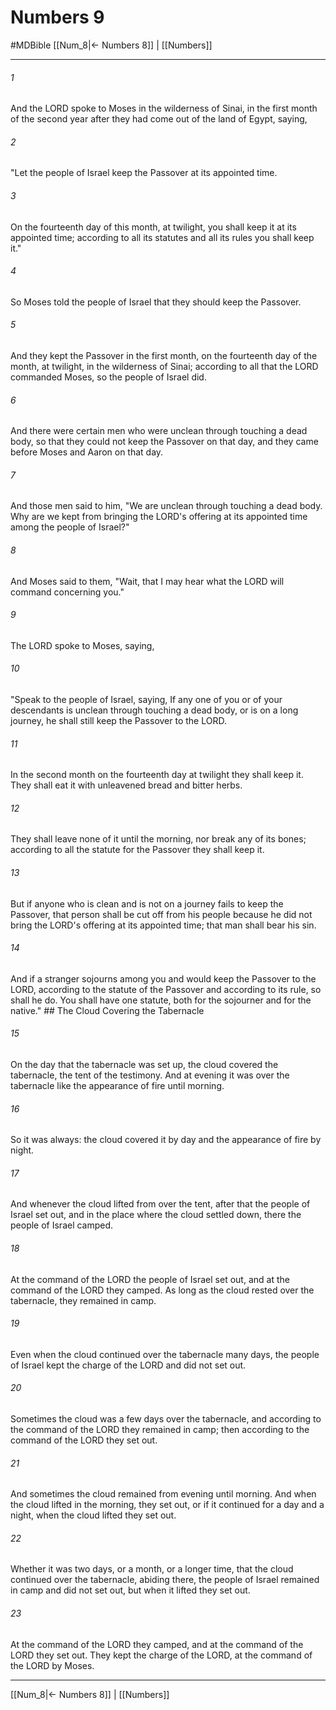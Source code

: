 # Numbers 9
#MDBible
[[Num_8|← Numbers 8]] | [[Numbers]]

***

###### 1 
And the LORD spoke to Moses in the wilderness of Sinai, in the first month of the second year after they had come out of the land of Egypt, saying, 

###### 2 
"Let the people of Israel keep the Passover at its appointed time. 

###### 3 
On the fourteenth day of this month, at twilight, you shall keep it at its appointed time; according to all its statutes and all its rules you shall keep it." 

###### 4 
So Moses told the people of Israel that they should keep the Passover. 

###### 5 
And they kept the Passover in the first month, on the fourteenth day of the month, at twilight, in the wilderness of Sinai; according to all that the LORD commanded Moses, so the people of Israel did. 

###### 6 
And there were certain men who were unclean through touching a dead body, so that they could not keep the Passover on that day, and they came before Moses and Aaron on that day. 

###### 7 
And those men said to him, "We are unclean through touching a dead body. Why are we kept from bringing the LORD's offering at its appointed time among the people of Israel?" 

###### 8 
And Moses said to them, "Wait, that I may hear what the LORD will command concerning you." 

###### 9 
The LORD spoke to Moses, saying, 

###### 10 
"Speak to the people of Israel, saying, If any one of you or of your descendants is unclean through touching a dead body, or is on a long journey, he shall still keep the Passover to the LORD. 

###### 11 
In the second month on the fourteenth day at twilight they shall keep it. They shall eat it with unleavened bread and bitter herbs. 

###### 12 
They shall leave none of it until the morning, nor break any of its bones; according to all the statute for the Passover they shall keep it. 

###### 13 
But if anyone who is clean and is not on a journey fails to keep the Passover, that person shall be cut off from his people because he did not bring the LORD's offering at its appointed time; that man shall bear his sin. 

###### 14 
And if a stranger sojourns among you and would keep the Passover to the LORD, according to the statute of the Passover and according to its rule, so shall he do. You shall have one statute, both for the sojourner and for the native." ## The Cloud Covering the Tabernacle 

###### 15 
On the day that the tabernacle was set up, the cloud covered the tabernacle, the tent of the testimony. And at evening it was over the tabernacle like the appearance of fire until morning. 

###### 16 
So it was always: the cloud covered it by day and the appearance of fire by night. 

###### 17 
And whenever the cloud lifted from over the tent, after that the people of Israel set out, and in the place where the cloud settled down, there the people of Israel camped. 

###### 18 
At the command of the LORD the people of Israel set out, and at the command of the LORD they camped. As long as the cloud rested over the tabernacle, they remained in camp. 

###### 19 
Even when the cloud continued over the tabernacle many days, the people of Israel kept the charge of the LORD and did not set out. 

###### 20 
Sometimes the cloud was a few days over the tabernacle, and according to the command of the LORD they remained in camp; then according to the command of the LORD they set out. 

###### 21 
And sometimes the cloud remained from evening until morning. And when the cloud lifted in the morning, they set out, or if it continued for a day and a night, when the cloud lifted they set out. 

###### 22 
Whether it was two days, or a month, or a longer time, that the cloud continued over the tabernacle, abiding there, the people of Israel remained in camp and did not set out, but when it lifted they set out. 

###### 23 
At the command of the LORD they camped, and at the command of the LORD they set out. They kept the charge of the LORD, at the command of the LORD by Moses. 

***

[[Num_8|← Numbers 8]] | [[Numbers]]

